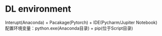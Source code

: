 # DL environment
Interupt(Anaconda) + Pacakage(Pytorch) + IDE(Pycharm/Jupiter Notebook)
配置环境变量：python.exe(Anaconda目录) + pip(位于Script目录)
